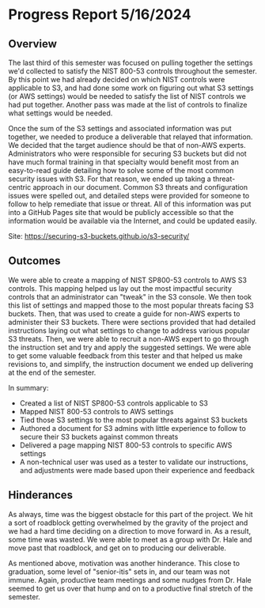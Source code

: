 # Progress Report 5/16/2024
## Overview
The last third of this semester was focused on pulling together the settings we'd collected to satisfy the NIST 800-53 controls throughout the semester. By this point we had already decided on which NIST controls were applicable to S3, and had done some work on figuring out what S3 settings (or AWS settings) would be needed to satisfy the list of NIST controls we had put together. Another pass was made at the list of controls to finalize what settings would be needed. 

Once the sum of the S3 settings and associated information was put together, we needed to produce a deliverable that relayed that information. We decided that the target audience should be that of non-AWS experts. Administrators who were responsible for securing S3 buckets but did not have much formal training in that specialty would benefit most from an easy-to-read guide detailing how to solve some of the most common security issues with S3. For that reason, we ended up taking a threat-centric approach in our document. Common S3 threats and configuration issues were spelled out, and detailed steps were provided for someone to follow to help remediate that issue or threat. All of this information was put into a GitHub Pages site that would be publicly accessible so that the information would be available via the Internet, and could be updated easily. 

Site: https://securing-s3-buckets.github.io/s3-security/

## Outcomes
We were able to create a mapping of NIST SP800-53 controls to AWS S3 controls. This mapping helped us lay out the most impactful security controls that an administrator can "tweak" in the S3 console. We then took this list of settings and mapped those to the most popular threats facing S3 buckets. Then, that was used to create a guide for non-AWS experts to administer their S3 buckets. There were sections provided that had detailed instructions laying out what settings to change to address various popular S3 threats. Then, we were able to recruit a non-AWS expert to go through the instruction set and try and apply the suggested settings. We were able to get some valuable feedback from this tester and that helped us make revisions to, and simplify, the instruction document we ended up delivering at the end of the semester. 

In summary: 
* Created a list of NIST SP800-53 controls applicable to S3
* Mapped NIST 800-53 controls to AWS settings
* Tied those S3 settings to the most popular threats against S3 buckets
* Authored a document for S3 admins with little experience to follow to secure their S3 buckets against common threats
* Delivered a page mapping NIST 800-53 controls to specific AWS settings
* A non-technical user was used as a tester to validate our instructions, and adjustments were made based upon their experience and feedback

## Hinderances
As always, time was the biggest obstacle for this part of the project. We hit a sort of roadblock getting overwhelmed by the gravity of the project and we had a hard time deciding on a direction to move forward in. As a result, some time was wasted. We were able to meet as a group with Dr. Hale and move past that roadblock, and get on to producing our deliverable. 

As mentioned above, motivation was another hinderance. This close to graduation, some level of "senior-itis" sets in, and our team was not immune. Again, productive team meetings and some nudges from Dr. Hale seemed to get us over that hump and on to a productive final stretch of the semester. 
